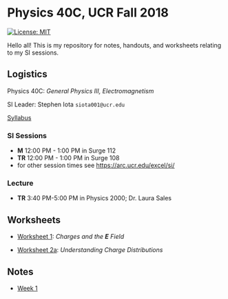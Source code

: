 # Physics 40C, UCR Fall 2018

[![License: MIT](https://img.shields.io/badge/License-MIT-yellow.svg)](https://opensource.org/licenses/MIT)

Hello all! This is my repository for notes, handouts, and worksheets relating to my SI sessions.


## Logistics

Physics 40C:
*General Physics III, Electromagnetism*

SI Leader:
Stephen Iota
` siota001@ucr.edu `

[Syllabus](https://github.com/stepheniota/physics-40c-f18/blob/master/syllabus/2018f-p40c-SI-syllabus.pdf)


### SI Sessions

- **M** 12:00 PM - 1:00 PM in Surge 112
- **TR** 12:00 PM - 1:00 PM in Surge 108
- for other session times see https://arc.ucr.edu/excel/si/


### Lecture

- **TR** 3:40 PM-5:00 PM in Physics 2000; Dr. Laura Sales


## Worksheets

- [Worksheet 1](https://github.com/stepheniota/physics-40c-f18/blob/master/Worksheets/P40C_F18_Worksheet1.pdf): *Charges and the **E** Field*

- [Worksheet 2a](https://github.com/stepheniota/physics-40c-f18/blob/master/Worksheets/P40C_F18_Worksheet2a.pdf): *Understanding Charge Distributions*

## Notes

- [Week 1](https://github.com/stepheniota/physics-40c-f18/blob/master/Notes/Week1.pdf)
